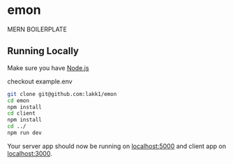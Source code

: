 # emon

MERN BOILERPLATE

## Running Locally

Make sure you have [Node.js](http://nodejs.org/)

checkout example.env

```sh
git clone git@github.com:lakk1/emon
cd emon
npm install
cd client
npm install
cd ../
npm run dev
```

Your server app should now be running on [localhost:5000](http://localhost:5000/) and client app on
[localhost:3000](http://localhost:3000/).
